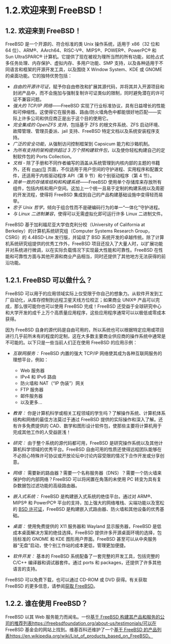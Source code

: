 # 1.2.欢迎来到 FreeBSD！

## 1.2. 欢迎来到 FreeBSD！

FreeBSD 是一个开源的、符合标准的类 Unix 操作系统，适用于 x86（32 位和 64 位）、ARM®、AArch64、RISC-V®、MIPS®、POWER®、PowerPC® 和 Sun UltraSPARC® 计算机。它提供了现在被视为理所当然的所有功能，如抢占式多任务处理、内存保护、虚拟内存、多用户功能、SMP 支持，以及各种适用于不同语言和框架的开源开发工具，以及围绕 X Window System、KDE 或 GNOME 的桌面功能。它的独特优势包括：

- *自由的开源许可证*，赋予你自由修改和扩展其源代码，并将其并入开源项目和封闭产品中，而不会施加与强制复制许可证类似的限制，同时避免潜在的许可证不兼容问题。
- *强大的 TCP/IP 网络*——FreeBSD 实现了行业标准协议，具有日益增长的性能和可伸缩性。这使得它在服务器、路由/防火墙角色中都能很好地匹配——实际上许多公司和供应商正是出于这个目的使用它。
- *完全集成的 OpenZFS 支持*，包括基于 ZFS 的根文件系统、ZFS 启动环境、故障管理、管理员委派、jail 支持、FreeBSD 特定文档以及系统安装程序支持。
- *广泛的安全功能*，从强制访问控制框架到 Capsicum 能力和沙箱机制。
- *为所有支持的架构提供超过 3 万个预构建软件包*，以及使你轻松构建自己的定制软件包的 Ports Collection。
- *文档* - 除了手册和不同作者编写的涵盖从系统管理到内核内部的主题的书籍外，还有 [man(1)](https://man.freebsd.org/cgi/man.cgi?query=man&sektion=1&format=html) 页面，不仅适用于用户空间的守护进程、实用程序和配置文件，还适用于内核驱动程序 API（第 9 节）和个别驱动程序（第 4 节）。
- *简单一致的存储库结构和构建系统*——FreeBSD 使用单个存储库来存放所有组件，包括内核和用户空间。这加上一个统一且易于定制的构建系统以及周密的开发流程，使得将 FreeBSD 集成到自己的产品构建基础设施中变得轻而易举。
- *忠于 Unix 哲学*，倾向于组合性而不是硬编码行为的单一“一体化”守护进程。
- *与 Linux 二进制兼容*，使得可以无需虚拟化即可运行许多 Linux 二进制文件。

FreeBSD 基于加利福尼亚大学伯克利分校（University of California at Berkeley）的计算机系统研究组（Computer Systems Research Group，CSRG）的 4.4BSD-Lite 发行版，并延续了 BSD 系统开发的卓越传统。除了计算机系统研究组提供的优秀工作外，FreeBSD 项目还投入了大量人时，以扩展功能并对系统进行微调，以在实际负载情况下实现最大性能和可靠性。FreeBSD 在性能和可靠性方面与其他开源和商业产品相当，同时还提供了其他地方无法获得的前沿功能。

## 1.2.1. FreeBSD 可以做什么？

FreeBSD 可以用于的应用领域实际上仅受限于你自己的想象力。从软件开发到工厂自动化，从库存控制到远程卫星天线方位校正；如果商业 UNIX® 产品可以完成，那么很可能你也可以使用 FreeBSD 完成！FreeBSD 还受益于全球研究中心和大学开发的成千上万个高质量应用程序，这些应用程序通常可以以极低或零成本获得。

因为 FreeBSD 自身的源代码是自由可用的，所以系统也可以根据特定应用或项目进行几乎前所未有的程度的定制，这在大多数主要商业供应商的操作系统中通常是不可能的。以下只是一些当前人们正在使用 FreeBSD 的应用示例：

- *互联网服务：* FreeBSD 内置的强大 TCP/IP 网络使其成为各种互联网服务的理想平台，例如：
  - Web 服务器
  - IPv4 和 IPv6 路由
  - 防火墙和 NAT（“IP 伪装”）网关
  - FTP 服务器
  - 邮件服务器
  - 以及更多...​

- *教育：* 你是计算机科学或相关工程领域的学生吗？了解操作系统、计算机体系结构和网络的最佳方法莫过于通过 FreeBSD 提供的实际操作和深入了解。还有许多免费提供的 CAD、数学和图形设计软件包，使那些主要将计算机用于完成其他工作的人受益匪浅！
- *研究：* 由于整个系统的源代码都可用，FreeBSD 是研究操作系统以及其他计算机科学领域的优秀平台。FreeBSD 自由可用的性质还使得远程团队能够在不必担心特殊许可协议或开放论坛中讨论内容受限的情况下合作开发或分享创意。
- *网络：* 需要新的路由器？需要一个名称服务器（DNS）？需要一个防火墙来保护你的内部网络？FreeBSD 可以将闲置在角落的未使用 PC 转变为具有复杂数据包过滤功能的高级路由器。
- *嵌入式系统：* FreeBSD 是构建嵌入式系统的绝佳平台。通过对 ARM®、MIPS® 和 PowerPC® 平台的支持，加上强大的网络堆栈、尖端功能以及宽松的 [BSD 许可证](https://docs.freebsd.org/en/books/faq/#bsd-license-restrictions)，FreeBSD 是构建嵌入式路由器、防火墙和其他设备的优秀基础。
- *桌面：* 使用免费提供的 X11 服务器和 Wayland 显示服务器，FreeBSD 是低成本桌面解决方案的绝佳选择。FreeBSD 提供许多开源桌面环境的选择，包括标准的 GNOME 和 KDE 图形用户界面。FreeBSD 甚至可以从中央服务器“无盘”启动，使个别工作站的成本更低，管理更加便捷。
- *软件开发：* 基本的 FreeBSD 系统配备了一套完整的开发工具，包括完整的 C/C++ 编译器和调试器套件。通过 ports 和 packages，还提供了许多其他语言的支持。

FreeBSD 可以免费下载，也可以通过 CD-ROM 或 DVD 获得。有关获取 FreeBSD 的更多信息，请参阅[获取 FreeBSD](https://docs.freebsd.org/en/books/handbook/mirrors/#mirrors)。

## 1.2.2. 谁在使用 FreeBSD？

FreeBSD 以其 Web 服务能力而闻名。一份[基于 FreeBSD 构建其产品和服务的公司的推荐列表](https://freebsdfoundation.org/about-us/testimonials/)https://freebsdfoundation.org/about-us/testimonials/可以在 FreeBSD 基金会的网站上找到。维基百科还维护了一个[基于 FreeBSD 的产品列表](https://en.wikipedia.org/wiki/List_of_products_based_on_FreeBSD)https://en.wikipedia.org/wiki/List_of_products_based_on_FreeBSD。
